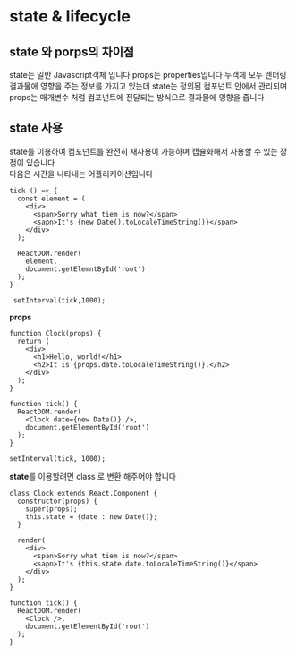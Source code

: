 # state & lifecycle

## state 와 porps의 차이점
state는 일반 Javascript객체 입니다 props는 properties입니다
두객체 모두 렌더링 결과물에 영향을 주는 정보를 가지고 있는데 state는 정의된 컴포넌트 안에서 관리되며 props는 매개변수 처럼 컴포넌트에 전달되는 방식으로 결과물에 영향을 줍니다

## state 사용
state를 이용하여 컴포넌트를 완전히 재사용이 가능하며 캡슐화해서 사용할 수 있는 장점이 있습니다   
다음은 시간을 나타내는 어플리케이션입니다 

```
tick () => {
  const element = (
    <div>
      <span>Sorry what tiem is now?</span>
      <sapn>It's {new Date().toLocaleTimeString()}</span>
    </div>
  );

  ReactDOM.render(
    element,
    document.getElemntById('root') 
  );
}

 setInterval(tick,1000);
```

<strong>props</strong> 
```
function Clock(props) {
  return (
    <div>
      <h1>Hello, world!</h1>
      <h2>It is {props.date.toLocaleTimeString()}.</h2>
    </div>
  );
}

function tick() {
  ReactDOM.render(
    <Clock date={new Date()} />,
    document.getElementById('root')
  );
}

setInterval(tick, 1000);
```

<strong>state</strong>를 이용할려면 class 로 변환 해주어야 합니다

```
class Clock extends React.Component {
  constructor(props) {
    super(props);
    this.state = {date : new Date()};
  }

  render(
    <div>
      <span>Sorry what tiem is now?</span>
      <sapn>It's {this.state.date.toLocaleTimeString()}</span>
    </div>
  );
}

function tick() {
  ReactDOM.render(
    <Clock />,
    document.getElementById('root')
  );
}
```